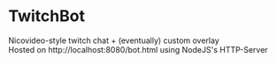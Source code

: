# TwitchBot
 Nicovideo-style twitch chat + (eventually) custom overlay<br>
 Hosted on http://localhost:8080/bot.html using NodeJS's HTTP-Server
